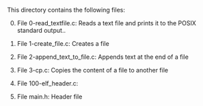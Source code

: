 This directory contains the following files:

0) File 0-read_textfile.c: Reads a text file and prints it to the POSIX standard output..

1) File 1-create_file.c: Creates a file

2) File 2-append_text_to_file.c: Appends text at the end of a file

3) File  3-cp.c: Copies the content of a file to another file

4) File  100-elf_header.c:

5) File  main.h: Header file
